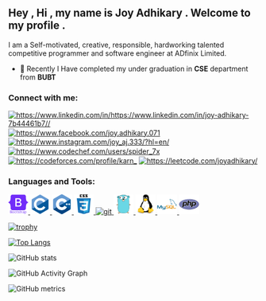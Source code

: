 
## Hey , Hi , my name is **Joy Adhikary** . Welcome to my profile .


I am a Self-motivated, creative, responsible, hardworking talented competitive programmer and software engineer at ADfinix Limited.
- 🔭 Recently I Have completed my under graduation in **CSE** department from **BUBT**
<h3 align="left">Connect with me:</h3>
<p align="left">
<a href="https://www.linkedin.com/in/joy-adhikary-7b44461b7//" target="blank"><img align="center" src="https://raw.githubusercontent.com/rahuldkjain/github-profile-readme-generator/master/src/images/icons/Social/linked-in-alt.svg" alt="https://www.linkedin.com/in/https://www.linkedin.com/in/joy-adhikary-7b44461b7//" height="30" width="40" /></a>
<a href="https://www.facebook.com/joy.adhikary.071" target="blank"><img align="center" src="https://raw.githubusercontent.com/rahuldkjain/github-profile-readme-generator/master/src/images/icons/Social/facebook.svg" alt="https://www.facebook.com/joy.adhikary.071" height="30" width="40" /></a>
<a href="https://www.instagram.com/joy_aj.333/?hl=en/" target="blank"><img align="center" src="https://raw.githubusercontent.com/rahuldkjain/github-profile-readme-generator/master/src/images/icons/Social/instagram.svg" alt="https://www.instagram.com/joy_aj.333/?hl=en/" height="30" width="40" /></a>
<a href="https://www.codechef.com/users/spider_7x" target="blank"><img align="center" src="https://cdn.jsdelivr.net/npm/simple-icons@3.1.0/icons/codechef.svg" alt="https://www.codechef.com/users/spider_7x" height="30" width="40" /></a>
<a href="https://codeforces.com/profile/karn_" target="blank"><img align="center" src="https://raw.githubusercontent.com/rahuldkjain/github-profile-readme-generator/master/src/images/icons/Social/codeforces.svg" alt="https://codeforces.com/profile/karn_" height="30" width="40" /></a>
<a href="https://leetcode.com/joyadhikary/" target="blank"><img align="center" src="https://raw.githubusercontent.com/rahuldkjain/github-profile-readme-generator/master/src/images/icons/Social/leet-code.svg" alt="https://leetcode.com/joyadhikary/" height="30" width="40" /></a>
</p>
<p> </p>
<h3 align="left">Languages and Tools:</h3>
<p align="left"> <a href="https://getbootstrap.com" target="_blank" rel="noreferrer"> <img src="https://raw.githubusercontent.com/devicons/devicon/master/icons/bootstrap/bootstrap-plain-wordmark.svg" alt="bootstrap" width="40" height="40"/> </a> <a href="https://www.cprogramming.com/" target="_blank" rel="noreferrer"> <img src="https://raw.githubusercontent.com/devicons/devicon/master/icons/c/c-original.svg" alt="c" width="40" height="40"/> </a> <a href="https://www.w3schools.com/cpp/" target="_blank" rel="noreferrer"> <img src="https://raw.githubusercontent.com/devicons/devicon/master/icons/cplusplus/cplusplus-original.svg" alt="cplusplus" width="40" height="40"/> </a> <a href="https://www.w3schools.com/css/" target="_blank" rel="noreferrer"> <img src="https://raw.githubusercontent.com/devicons/devicon/master/icons/css3/css3-original-wordmark.svg" alt="css3" width="40" height="40"/> </a> <a href="https://git-scm.com/" target="_blank" rel="noreferrer"> <img src="https://www.vectorlogo.zone/logos/git-scm/git-scm-icon.svg" alt="git" width="40" height="40"/> </a> <a href="https://golang.org" target="_blank" rel="noreferrer"> <img src="https://raw.githubusercontent.com/devicons/devicon/master/icons/go/go-original.svg" alt="go" width="40" height="40"/> </a> <a href="https://www.linux.org/" target="_blank" rel="noreferrer"> <img src="https://raw.githubusercontent.com/devicons/devicon/master/icons/linux/linux-original.svg" alt="linux" width="40" height="40"/> </a> <a href="https://www.mysql.com/" target="_blank" rel="noreferrer"> <img src="https://raw.githubusercontent.com/devicons/devicon/master/icons/mysql/mysql-original-wordmark.svg" alt="mysql" width="40" height="40"/> </a> <a href="https://www.php.net" target="_blank" rel="noreferrer"> <img src="https://raw.githubusercontent.com/devicons/devicon/master/icons/php/php-original.svg" alt="php" width="40" height="40"/> </a> </p>

[![trophy](https://github-profile-trophy.vercel.app/?username=joy-adhikary)](https://github.com/ryo-ma/github-profile-trophy)

[![Top Langs](https://github-readme-stats.vercel.app/api/top-langs/?username=joy-adhikary)](https://github.com/anuraghazra/github-readme-stats)

![GitHub stats](https://github-readme-stats.vercel.app/api?username=joy-adhikary&show_icons=true)  

![GitHub Activity Graph](https://activity-graph.herokuapp.com/graph?username=joy-adhikary)  

![GitHub metrics](https://metrics.lecoq.io/joy-adhikary)  

